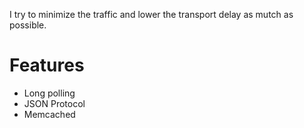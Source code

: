 I try to minimize the traffic and lower the transport delay as mutch as possible.

# Features #
  * Long polling
  * JSON Protocol
  * Memcached
